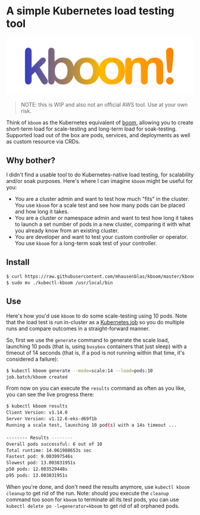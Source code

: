 # A simple Kubernetes load testing tool

![kboom logo](img/kboom-logo.png)


> NOTE: this is WIP and also not an official AWS tool. Use at your own risk.

Think of `kboom` as the Kubernetes equivalent of [boom](https://github.com/tarekziade/boom), allowing you to create short-term load for scale-testing and long-term load for soak-testing. Supported load out of the box are pods, services, and deployments as well as custom resource via CRDs.

## Why bother?

I didn't find a usable tool to do Kubernetes-native load testing, for scalability and/or soak purposes. Here's where I can imagine `kboom` might be useful for you:

- You are a cluster admin and want to test how much "fits" in the cluster. You use `kboom` for a scale test and see how many pods can be placed and how long it takes.
- You are a cluster or namespace admin and want to test how long it takes to launch a set number of pods in a new cluster, comparing it with what you already know from an existing cluster.
- You are developer and want to test your custom controller or operator. You use `kboom` for a long-term soak test of your controller.

## Install

```bash
$ curl https://raw.githubusercontent.com/mhausenblas/kboom/master/kboom -o kubectl-kboom
$ sudo mv ./kubectl-kboom /usr/local/bin
```

## Use

Here's how you'd use `kboom` to do some scale-testing using 10 pods. Note that the load test is run in-cluster as a [Kubernetes job](https://kubernetes.io/docs/concepts/workloads/controllers/jobs-run-to-completion/) so you do multiple runs and compare outcomes in a straight-forward manner.

So, first we use the `generate` command to generate the scale load, launching 10 pods (that is, using `busybox` containers that just sleep) with a timeout of 14 seconds (that is, if a pod is not running within that time, it's considered a failure):

```bash
$ kubectl kboom generate --mode=scale:14 --load=pods:10
job.batch/kboom created
```

From now on you can execute the `results` command as often as you like, you can see the live progress there:


```bash
$ kubectl kboom results
Client Version: v1.14.0
Server Version: v1.12.6-eks-d69f1b
Running a scale test, launching 10 pod(s) with a 14s timeout ...

-------- Results --------
Overall pods successful: 6 out of 10
Total runtime: 14.061988653s sec
Fastest pod: 9.003997546s
Slowest pod: 13.003831951s
p50 pods: 12.003529448s
p95 pods: 13.003831951s
```

When you're done, and don't need the results anymore, use `kubectl kboom cleanup` to get rid of the run. Note: should you execute the `cleanup` command too soon for `kboom` to terminate all its test pods, you can use `kubectl delete po -l=generator=kboom` to get rid of all orphaned pods.